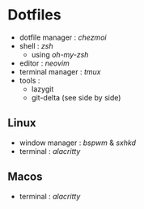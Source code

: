 # Dotfiles

- dotfile manager : _chezmoi_
- shell : _zsh_
    - using _oh-my-zsh_
- editor : _neovim_
- terminal manager : _tmux_
- tools :
    - lazygit
    - git-delta (see side by side)

## Linux

- window manager : _bspwm_ & _sxhkd_
- terminal : _alacritty_

## Macos

- terminal : _alacritty_ 
